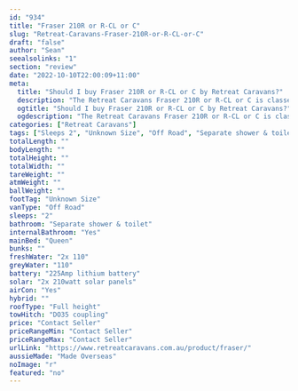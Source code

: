 ```yaml
---
id: "934"
title: "Fraser 210R or R-CL or C"
slug: "Retreat-Caravans-Fraser-210R-or-R-CL-or-C"
draft: "false"
author: "Sean"
seealsolinks: "1"
section: "review"
date: "2022-10-10T22:00:09+11:00"
meta:
  title: "Should I buy Fraser 210R or R-CL or C by Retreat Caravans?"
  description: "The Retreat Caravans Fraser 210R or R-CL or C is classed as Off Road, and sleeps 2 people. It is Made Overseas and comes in at Unknown Size. It generally has Separate shower & toilet."
  ogtitle: "Should I buy Fraser 210R or R-CL or C by Retreat Caravans?"
  ogdescription: "The Retreat Caravans Fraser 210R or R-CL or C is classed as Off Road, and sleeps 2 people. It is Made Overseas and comes in at Unknown Size. It generally has Separate shower & toilet."
categories: ["Retreat Caravans"]
tags: ["Sleeps 2", "Unknown Size", "Off Road", "Separate shower & toilet", "Full height", "Price Unknown", "Made Overseas"]
totalLength: ""
bodyLength: ""
totalHeight: ""
totalWidth: ""
tareWeight: ""
atmWeight: ""
ballWeight: ""
footTag: "Unknown Size"
vanType: "Off Road"
sleeps: "2"
bathroom: "Separate shower & toilet"
internalBathroom: "Yes"
mainBed: "Queen"
bunks: ""
freshWater: "2x 110"
greyWater: "110"
battery: "225Amp lithium battery"
solar: "2x 210watt solar panels"
airCon: "Yes"
hybrid: ""
roofType: "Full height"
towHitch: "DO35 coupling"
price: "Contact Seller"
priceRangeMin: "Contact Seller"
priceRangeMax: "Contact Seller"
urlLink: "https://www.retreatcaravans.com.au/product/fraser/"
aussieMade: "Made Overseas"
noImage: "r"
featured: "no"
---
```

